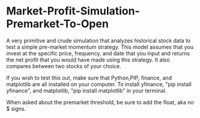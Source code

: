 # Market-Profit-Simulation-Premarket-To-Open
A very primitive and crude simulation that analyzes historical stock data to test a simple pre-market momentum strategy. This model assumes that you invest at the specific price, frequency, and date that you input and returns the net profit that you would have made using this strategy. It also compares between two stocks of your choice.   

If you wish to test this out, make sure that Python,PIP, finance, and matplotlib are all installed on your computer. To install yfinance, "pip install yfinance", and matplotlib, "pip install matplotlib" in your terminal. 

When asked about the premarket threshold, be sure to add the float, aka no $ signs.
